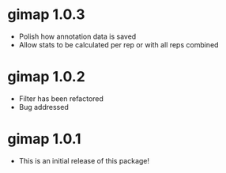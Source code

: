 # gimap 1.0.3

* Polish how annotation data is saved
* Allow stats to be calculated per rep or with all reps combined

# gimap 1.0.2

* Filter has been refactored
* Bug addressed

# gimap 1.0.1

* This is an initial release of this package!
